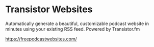 # Transistor Websites
Automatically generate a beautiful, customizable podcast website in minutes using your existing RSS feed. Powered by Transistor.fm

https://freepodcastwebsites.com/
